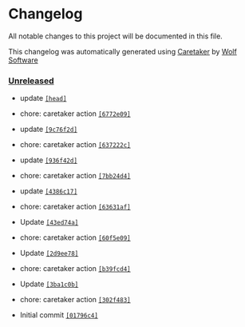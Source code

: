 # Changelog

All notable changes to this project will be documented in this file.


This changelog was automatically generated using [Caretaker](https://github.com/DevelopersToolbox/caretaker) by [Wolf Software](https://github.com/WolfSoftware)

### [Unreleased](https://github.com/ActionsToolbox/gem-release-action/commits/master)

- update [`[head]`](https://github.com/ActionsToolbox/gem-release-action/commit/)

- chore: caretaker action [`[6772e09]`](https://github.com/ActionsToolbox/gem-release-action/commit/6772e09c90acb3c2ae9a5346dd67444b0302f150)

- update [`[9c76f2d]`](https://github.com/ActionsToolbox/gem-release-action/commit/9c76f2d7ffadb08c5bccf99944fc0e6fa03da449)

- chore: caretaker action [`[637222c]`](https://github.com/ActionsToolbox/gem-release-action/commit/637222c7a2487266207226b854e4074c25dfd93a)

- update [`[936f42d]`](https://github.com/ActionsToolbox/gem-release-action/commit/936f42d34b3f85a77fe5b3a538100bb667f085a9)

- chore: caretaker action [`[7bb24d4]`](https://github.com/ActionsToolbox/gem-release-action/commit/7bb24d4618a619fe8a4f8d8c58339d2f5188bd3f)

- update [`[4386c17]`](https://github.com/ActionsToolbox/gem-release-action/commit/4386c176b6ca9adf9a2133e1f9213408f25538f4)

- chore: caretaker action [`[63631af]`](https://github.com/ActionsToolbox/gem-release-action/commit/63631af787e56091682dd4da675f311b2bd0345d)

- Update [`[43ed74a]`](https://github.com/ActionsToolbox/gem-release-action/commit/43ed74aa92c1806ddcd61e33b6ae017175cd46dd)

- chore: caretaker action [`[60f5e09]`](https://github.com/ActionsToolbox/gem-release-action/commit/60f5e09568d5a474de9c088503aec0acf1228ec6)

- Update [`[2d9ee78]`](https://github.com/ActionsToolbox/gem-release-action/commit/2d9ee782482545fd2f211b0f8ccbea7755b08ae4)

- chore: caretaker action [`[b39fcd4]`](https://github.com/ActionsToolbox/gem-release-action/commit/b39fcd46a574bf91321544ab6fa5a3071442d931)

- Update [`[3ba1c0b]`](https://github.com/ActionsToolbox/gem-release-action/commit/3ba1c0b7a5562740edc85ee12a7b6d150bc16248)

- chore: caretaker action [`[302f483]`](https://github.com/ActionsToolbox/gem-release-action/commit/302f483f3095e9c6a682d6fb161e0d62b20c0339)

- Initial commit [`[01796c4]`](https://github.com/ActionsToolbox/gem-release-action/commit/01796c4205f131d01c6168ee75601e58bb76eb1d)

